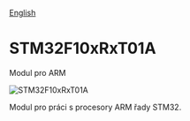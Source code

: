 
[English](./README.md)
<!--- module --->
# STM32F10xRxT01A
<!--- Emodule --->

<!--- subtitle --->Modul pro ARM<!--- Esubtitle --->

![STM32F10xRxT01A](/doc/img/STM32F10xRxT01A_top_big.jpg)

<!--- description --->Modul pro práci s procesory ARM řady STM32.<!--- Edescription --->
            